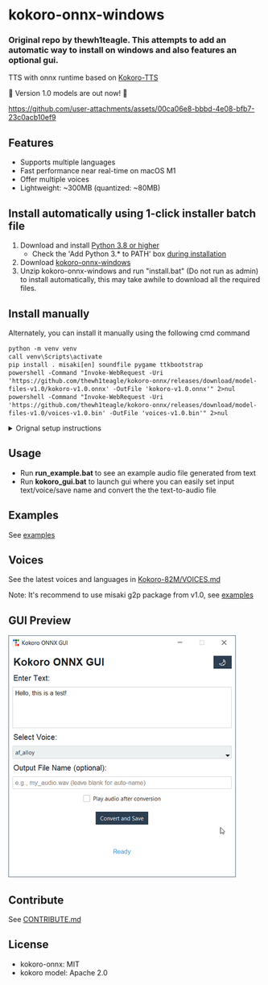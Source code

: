 # kokoro-onnx-windows

### Original repo by thewh1teagle. This attempts to add an automatic way to install on windows and also features an optional gui. 

TTS with onnx runtime based on [Kokoro-TTS](https://huggingface.co/spaces/hexgrad/Kokoro-TTS)

🚀 Version 1.0 models are out now! 🎉

https://github.com/user-attachments/assets/00ca06e8-bbbd-4e08-bfb7-23c0acb10ef9

## Features

- Supports multiple languages 
- Fast performance near real-time on macOS M1
- Offer multiple voices
- Lightweight: ~300MB (quantized: ~80MB)

## Install automatically using 1-click installer batch file
1) Download and install [Python 3.8 or higher](https://www.python.org/downloads/release/python-3106/)  
   - Check the 'Add Python 3.* to PATH' box [during installation](audio2vmd/img/pathbox.jpg)
2) Download [kokoro-onnx-windows](https://github.com/EliseWindbloom/kokoro-onnx-windows/archive/refs/heads/main.zip)
3) Unzip kokoro-onnx-windows and run "install.bat" (Do not run as admin) to install automatically, this may take awhile to download all the required files.

## Install manually
Alternately, you can install it manually using the following cmd command
```
python -m venv venv
call venv\Scripts\activate
pip install . misaki[en] soundfile pygame ttkbootstrap
powershell -Command "Invoke-WebRequest -Uri 'https://github.com/thewh1teagle/kokoro-onnx/releases/download/model-files-v1.0/kokoro-v1.0.onnx' -OutFile 'kokoro-v1.0.onnx'" 2>nul
powershell -Command "Invoke-WebRequest -Uri 'https://github.com/thewh1teagle/kokoro-onnx/releases/download/model-files-v1.0/voices-v1.0.bin' -OutFile 'voices-v1.0.bin'" 2>nul
```

<details>
<summary>Orignal setup instructions</summary>
## Setup

```console
pip install -U kokoro-onnx
```

Instructions

1. Install [uv](https://docs.astral.sh/uv/getting-started/installation) for isolated Python (Recommend).

Basically open the terminal (PowerShell / Bash) and run the command listed in their website.

_Note: you don't have to use `uv`. but it just make things much simpler. You can use regular Python as well._

2. Create new project folder (you name it)
3. Run in the project folder

```console
uv init -p 3.12
uv add kokoro-onnx soundfile
```

4. Paste the contents of [`examples/save.py`](https://github.com/thewh1teagle/kokoro-onnx/blob/main/examples/save.py) in `hello.py`
5. Download the files [`kokoro-v1.0.onnx`](https://github.com/thewh1teagle/kokoro-onnx/releases/download/model-files-v1.0/kokoro-v1.0.onnx), and [`voices-v1.0.bin`](https://github.com/thewh1teagle/kokoro-onnx/releases/download/model-files-v1.0/voices-v1.0.bin) and place them in the same directory.
6. Run

```console
uv run hello.py
```

You can edit the text in `hello.py`

That's it! `audio.wav` should be created.

</details>

## Usage
- Run **run_example.bat** to see an example audio file generated from text
- Run **kokoro_gui.bat** to launch gui where you can easily set input text/voice/save name and convert the the text-to-audio file

## Examples

See [examples](examples)

## Voices

See the latest voices and languages in [Kokoro-82M/VOICES.md](https://huggingface.co/hexgrad/Kokoro-82M/blob/main/VOICES.md)

Note: It's recommend to use misaki g2p package from v1.0, see [examples](examples)

## GUI Preview
![gui1](examples/gui_preview.png)

## Contribute

See [CONTRIBUTE.md](CONTRIBUTE.md)

## License

- kokoro-onnx: MIT
- kokoro model: Apache 2.0
